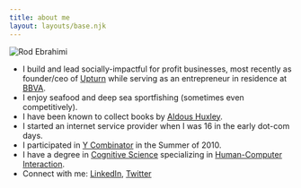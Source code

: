```yaml
---
title: about me
layout: layouts/base.njk
---
```


![Rod Ebrahimi](/images/rod-avatar042019.png)

* I build and lead socially-impactful for profit businesses, most recently as founder/ceo of [Upturn](https://upturncredit.com) while serving as an entrepreneur in residence at [BBVA](https://bbva.com).
* I enjoy seafood and deep sea sportfishing (sometimes even competitively).
* I have been known to collect books by [Aldous Huxley](https://en.wikipedia.org/wiki/Aldous_Huxley).
* I started an internet service provider when I was 16 in the early dot-com days.
* I participated in [Y Combinator](https://ycombinator.com) in the Summer of 2010.
* I have a degree in [Cognitive Science](https://en.wikipedia.org/wiki/Cognitive_science) specializing in [Human-Computer Interaction](https://en.wikipedia.org/wiki/Human%E2%80%93computer_interaction).
* Connect with me: [LinkedIn](https://linkedin.com/in/rodebrahimi), [Twitter](https://twitter.com/innovatebig)

